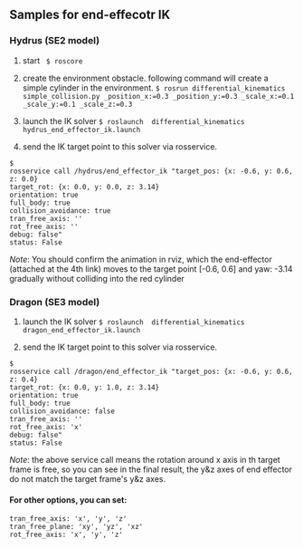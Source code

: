 ## Samples for end-effecotr IK

### Hydrus (SE2 model)
1. start ``` $ roscore```
2.  create the environment obstacle. following command will create a simple cylinder in the environment.
```$ rosrun differential_kinematics simple_collision.py _position_x:=0.3 _position_y:=0.3 _scale_x:=0.1 _scale_y:=0.1 _scale_z:=0.3```

3. launch the IK solver
``` $ roslaunch  differential_kinematics  hydrus_end_effector_ik.launch ```

4. send the IK target point to this solver via rosservice.
```
$
rosservice call /hydrus/end_effector_ik "target_pos: {x: -0.6, y: 0.6, z: 0.0}
target_rot: {x: 0.0, y: 0.0, z: 3.14}
orientation: true
full_body: true 
collision_avoidance: true 
tran_free_axis: ''
rot_free_axis: ''
debug: false"
status: False
```

*Note*: You should confirm the animation in rviz, which the end-effector (attached at the 4th link) moves to the target point [-0.6, 0.6] and yaw: -3.14 gradually without colliding into the red cylinder

### Dragon (SE3 model)
1. launch the IK solver
``` $ roslaunch  differential_kinematics  dragon_end_effector_ik.launch ```

4. send the IK target point to this solver via rosservice.
```
$
rosservice call /dragon/end_effector_ik "target_pos: {x: -0.6, y: 0.6, z: 0.4}
target_rot: {x: 0.0, y: 1.0, z: 3.14}
orientation: true
full_body: true 
collision_avoidance: false 
tran_free_axis: ''
rot_free_axis: 'x'
debug: false"
status: False
```
*Note*: the above service call means the rotation around x axis in th target frame is free, so you can see in the final result, the y&z axes of end effector do not match the target frame's y&z axes.

#### For other options, you can set:

```
tran_free_axis: 'x', 'y', 'z'
tran_free_plane: 'xy', 'yz', 'xz'
rot_free_axis: 'x', 'y', 'z'
```

